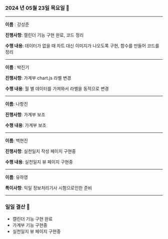 ### 2024 년 05월 23일 목요일 📆

---

**이름** : 강성준

**진행사항**: 캘린더 기능 구현 완료, 코드 정리

**수행 내용**: 데이터가 없을 때 차트 대신 이미지가 나오도록 구현, 함수를 만들어 코드를 정리

---

**이름** : 박진기

**진행사항**: 가계부 chart.js 라벨 변경

**수행 내용**: 월 별 데이터를 가져와서 라벨을 동적으로 변경 

---

**이름**: 나항진

**진행사항**: 가계부 보조

**수행 내용**: 가계부 보조

---

**이름**: 백현진

**진행사항**: 실천일지 작성 페이지 구현중

**수행 내용**: 실천일지 뷰 페이지 구현중


---

**이름**: 유하영

**특이사항**: 익일 정보처리기사 시험으로인한 준비

---

### 일일 결산 📝
- 캘린더 기능 구현 완료
- 가계부 기능 구현중
- 실천일지 뷰 페이지 구현중